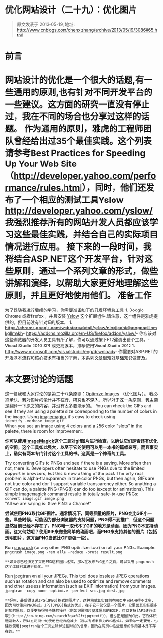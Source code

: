 # 优化网站设计（二十九）：优化图片 
> 原文发表于 2013-05-19, 地址: http://www.cnblogs.com/chenxizhang/archive/2013/05/19/3086865.html 


前言
==

 网站设计的优化是一个很大的话题,有一些通用的原则,也有针对不同开发平台的一些建议。这方面的研究一直没有停止过，我在不同的场合也分享过这样的话题。 作为通用的原则，雅虎的工程师团队曾经给出过35个最佳实践。这个列表请参考Best Practices for Speeding Up Your Web Site  （<http://developer.yahoo.com/performance/rules.html>），同时，他们还发布了一个相应的测试工具Yslow <http://developer.yahoo.com/yslow/> 我强烈推荐所有的网站开发人员都应该学习这些最佳实践，并结合自己的实际项目情况进行应用。 接下来的一段时间，我将结合ASP.NET这个开发平台，针对这些原则，通过一个系列文章的形式，做些讲解和演绎，以帮助大家更好地理解这些原则，并且更好地使用他们。 准备工作
====

 为了跟随我进行后续的学习，你需要准备如下的开发环境和工具 1. Google Chrome 或者firefox ，并且安装 [Yslow](http://yslow.org/ruleset-matrix/) 这个扩展组件.请注意，这个组件是雅虎提供的，但目前没有针对IE的版本。
	1. <https://chrome.google.com/webstore/detail/yslow/ninejjcohidippngpapiilnmkgllmakh>- <https://addons.mozilla.org/en-US/firefox/addon/yslow/>- 你应该对这些浏览器的开发人员工具有所了解，你可以通过按下F12键调出这个工具。- Visaul Studio 2010 SP1 或更高版本，推荐使用Visual Studio 2012
	1. <http://www.microsoft.com/visualstudio/eng/downloads>- 你需要对ASP.NET的开发基本流程和核心技术有相当的了解，本系列文章很难对基础知识做普及。

 本文要讨论的话题
========

 这一篇我和大家讨论的是第二十八条原则：[Optimize Images](http://developer.yahoo.com/performance/rules.html#opt_images) （优化图片）。 我必须承认，我对图片的设计并不在行，研究也不深入。所以对于这一条原则，我主要是翻译一下原文的内容，并没有太多要演示的。 You can check the GIFs and see if they are using a palette size corresponding to the number of colors in the image. Using [imagemagick](http://www.imagemagick.org/) it's easy to check using  
`identify -verbose image.gif`  
When you see an image using 4 colors and a 256 color "slots" in the palette, there is room for improvement. 

 **你可以使用**[**ImageMagick**](http://www.imagemagick.org/)**这个工具对gif图片进行检查，以确认它们是否还有优化的空间。这个工具如此强大，以至于它的使用可以用一本书的篇幅来写。而且事实上，确实有两本专门针对这个工具的书。这真是一个神奇的工具。**

 Try converting GIFs to PNGs and see if there is a saving. More often than not, there is. Developers often hesitate to use PNGs due to the limited support in browsers, but this is now a thing of the past. The only real problem is alpha-transparency in true color PNGs, but then again, GIFs are not true color and don't support variable transparency either. So anything a GIF can do, a palette PNG (PNG8) can do too (except for animations). This simple imagemagick command results in totally safe-to-use PNGs:  
`convert image.gif image.png`  
"All we are saying is: Give PiNG a Chance!" 

 **尝试使用PNG取代GIF图片。通常情况下，同等质量的图片，PNG会比GIF小一些。早些时候，可能因为部分浏览器的支持问题，PNG得不到推广，但这个问题显然目前已经不存在了。PNG唯一取代不了GIF的地方是动画，因为PNG不支持动画。这又何妨呢？使用GIF来做些简单的动画吧，而PNG来支持其他的图片（包括透明图片，这方面PNG应该比GIF更强一些）。**

 Run [pngcrush](http://pmt.sourceforge.net/pngcrush/) (or any other PNG optimizer tool) on all your PNGs. Example:  
`pngcrush image.png -rem alla -reduce -brute result.png`

 `**如果你已经决定了采用PNG这种图片格式，那么在发布PNG图片之前，可以采用 pngcrush 这个工具对其进行优化。**`

 Run jpegtran on all your JPEGs. This tool does lossless JPEG operations such as rotation and can also be used to optimize and remove comments and other useless information (such as EXIF information) from your images.  
`jpegtran -copy none -optimize -perfect src.jpg dest.jpg`

 `**好吧，最后得说说JPG(JPEG)格式的图片了。这种格式其实目前在网页中已经用得不太多，因为可以使用PNG格式。JPG(JPEG)格式的优点，在于它不仅仅是一个图片，它里面其实有很多附加的信息，以便支持很多特殊的操作（例如记录相片基本信息的EXIF，可以支持[API进行读取](http://cn.bing.com/search?q=c%23+jpg+exif)），但也正是因为如此，它的体积通常较大，所以在网页中的使用已经日趋减少（可以考虑转换为PNG格式）。如果你一定要用，也建议使用jpegtran这个工具去除掉这些附加的信息，因为在网页中这些信息的作用基本是不存在的。**`

 
>  













